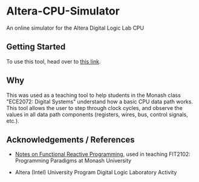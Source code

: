 # Altera-CPU-Simulator
An online simulator for the Altera Digital Logic Lab CPU

## Getting Started

To use this tool, head over to [this link](https://rates37.github.io/Altera_CPU_Sim/).


## Why

This was used as a teaching tool to help students in the Monash class "ECE2072: Digital Systems" understand how a basic CPU data path works. This tool allows the user to step through clock cycles, and observe the values in all data path components (registers, wires, bus, control signals, etc.).


## Acknowledgements / References

- [Notes on Functional Reactive Programming](https://tgdwyer.github.io/asteroids/), used in teaching FIT2102: Programming Paradigms at Monash University

- Altera (Intel) University Program Digital Logic Laboratory Activity